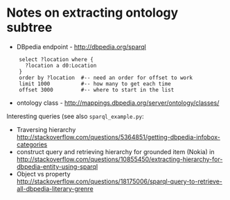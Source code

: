 Notes on extracting ontology subtree
====================================

- DBpedia endpoint - http://dbpedia.org/sparql
```
    select ?location where {
      ?location a d0:Location
    }
    order by ?location  #-- need an order for offset to work
    limit 1000          #-- how many to get each time
    offset 3000         #-- where to start in the list
```
- ontology class - http://mappings.dbpedia.org/server/ontology/classes/


Interesting queries (see also ``sparql_example.py``:
* Traversing hierarchy http://stackoverflow.com/questions/5364851/getting-dbpedia-infobox-categories
* construct query and retrieving hierarchy for grounded item (Nokia) in http://stackoverflow.com/questions/10855450/extracting-hierarchy-for-dbpedia-entity-using-sparql
* Object vs property http://stackoverflow.com/questions/18175006/sparql-query-to-retrieve-all-dbpedia-literary-grenre
